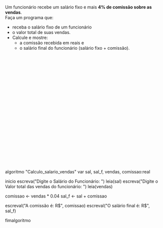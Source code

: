
Um funcionário recebe um salário fixo e mais **4% de comissão sobre as vendas**.   
Faça um programa que:  
- receba o salário fixo de um funcionário  
- o valor total de suas vendas.  
- Calcule e mostre:  
   - a comissão recebida em reais e   
   - o salário final do funcionário (salário fixo + comissão).  



<br/>
<br/>
<br/>
<br/>
<br/>
<br/>
<br/>
<br/>
<br/>
<br/>
<br/>
<br/>
<br/>
<br/>
<br/>
<br/>
<br/>
<br/>
<br/>
<br/>
<br/>




















algoritmo "Calculo_salario_vendas"
var
   sal, sal_f, vendas, comissao:real

inicio
   escreva("Digite o Salário do Funcionário: ")
   leia(sal)
   escreva("Digite o Valor total das vendas do funcionário: ")
   leia(vendas)
   
   
   comissao <- vendas * 0.04
   sal_f <- sal + comissao
   
   escreval("A comissão é: R$", comissao)
   escreval("O salário final é: R$", sal_f)

fimalgoritmo
